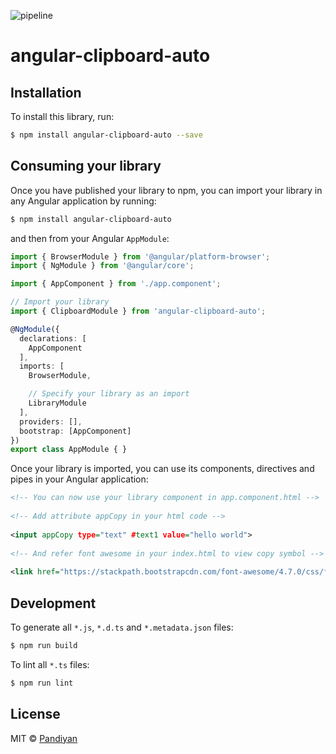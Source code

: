 ![pipeline](https://dev.azure.com/pandiyancool/Angular%20Clipboard%20auto/_apis/build/status/Angular%20Clipboard%20auto-CI?branchName=master)

# angular-clipboard-auto

## Installation

To install this library, run:

```bash
$ npm install angular-clipboard-auto --save
```

## Consuming your library

Once you have published your library to npm, you can import your library in any Angular application by running:

```bash
$ npm install angular-clipboard-auto
```

and then from your Angular `AppModule`:

```typescript
import { BrowserModule } from '@angular/platform-browser';
import { NgModule } from '@angular/core';

import { AppComponent } from './app.component';

// Import your library
import { ClipboardModule } from 'angular-clipboard-auto';

@NgModule({
  declarations: [
    AppComponent
  ],
  imports: [
    BrowserModule,

    // Specify your library as an import
    LibraryModule
  ],
  providers: [],
  bootstrap: [AppComponent]
})
export class AppModule { }
```

Once your library is imported, you can use its components, directives and pipes in your Angular application:

```xml
<!-- You can now use your library component in app.component.html -->
  
<!-- Add attribute appCopy in your html code -->
  
<input appCopy type="text" #text1 value="hello world">
  
<!-- And refer font awesome in your index.html to view copy symbol -->
  
<link href="https://stackpath.bootstrapcdn.com/font-awesome/4.7.0/css/font-awesome.min.css" rel="stylesheet" crossorigin="anonymous">
```

## Development

To generate all `*.js`, `*.d.ts` and `*.metadata.json` files:

```bash
$ npm run build
```

To lint all `*.ts` files:

```bash
$ npm run lint
```

## License

MIT © [Pandiyan](mailto:pandiyanit7@gmail.com)
